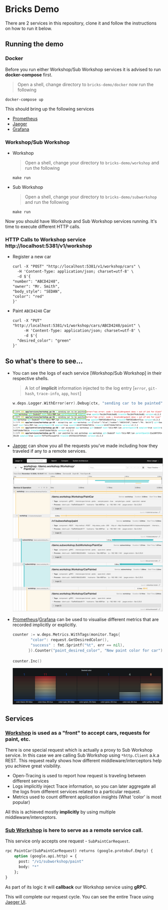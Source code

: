 # Bricks Demo

There are 2 services in this repository, clone it and follow the instructions on how to run it below.  

## Running the demo

### Docker

Before you run either Workshop/Sub Workshop services it is advised to run **docker-compose** first.

> Open a shell, change directory to `bricks-demo/docker` now run the following
```shell script
docker-compose up
``` 

This should bring up the following services

* [Prometheus](http://localhost:9090) 
* [Jaeger](http://localhost:16686)
* [Grafana](http://localhost:3000)

### Workshop/Sub Workshop

* Workshop
    > Open a shell, change your directory to `bricks-demo/workshop` and run the following
    ```shell script
    make run
    ```

* Sub Workshop
    > Open a shell, change your directory to `bricks-demo/subworkshop` and run the following
    ```shell script
    make run
    ```

Now you should have Workshop and Sub Workshop services running. It's time to execute different HTTP calls.

### HTTP Calls to Workshop service **http://localhost:5381/v1/workshop**

* Register a new car
    ```shell script
    curl -X "POST" "http://localhost:5381/v1/workshop/cars" \
      -H 'Content-Type: application/json; charset=utf-8' \
      -d $'{
    "number": "ABCD4248",
    "owner": "Mr. Smith",
    "body_style": "SEDAN",
    "color": "red"
    }'
    ```

* Paint `ABCD4248` Car
    ```shell script
    curl -X "PUT" "http://localhost:5381/v1/workshop/cars/ABCD4248/paint" \
         -H 'Content-Type: application/json; charset=utf-8' \
         -d $'{
      "desired_color": "green"
    }'
    ```
## So what's there to see...

* You can see the logs of each service [Workshop/Sub Workshop] in their respective shells.
    
    > A lot of **implicit** information injected to the log entry [`error`, `git-hash`, `trace-info`, `app`, `host`] 
    ```go
    w.deps.Logger.WithError(err).Debug(ctx, "sending car to be painted") // Line 56
    ```
    ![logs](images/logs.png)
      
* [Jaeger](http://localhost:16686) can show you all the requests you've made including how they traveled if any to a remote services.
    
    ![jaeger](images/jaeger.png)    
    
* [Prometheus](http://localhost:9090)/[Grafana](http://localhost:3000) can be used to visualise different metrics that are recorded implicitly or explicitly.

    ```go
    counter := w.deps.Metrics.WithTags(monitor.Tags{
            "color": request.GetDesiredColor(),
            "success" : fmt.Sprintf("%t", err == nil),
           }).Counter("paint_desired_color", "New paint color for car")

    counter.Inc()
    ```
    ![grafana](images/grafana-desired-color.png)

## Services

### [Workshop](workshop) is used as a "front" to accept cars, requests for paint, etc.

There is one special request which is actually a proxy to Sub Workshop service.
In this case we are calling Sub Workshop using `*http.Client` a.k.a REST.
This request really shows how different middleware/interceptors help you achieve great visibility.

* Open-Tracing is used to report how request is traveling between different services
* Logs implicitly inject Trace information, so you can later aggregate all the logs from different services related to a particular request.
* Metrics used to count different application insights (What 'color' is most popular)

All this is achieved mostly **implicitly** by using multiple middleware/interceptors. 

### [Sub Workshop](subworkshop) is here to serve as a remote service call.

This service only accepts one request - `SubPaintCarRequest`.

```protobuf
rpc PaintCar(SubPaintCarRequest) returns (google.protobuf.Empty) {
    option (google.api.http) = {
      post: "/v1/subworkshop/paint"
      body: "*"
    };
}
```

As part of its logic it will **callback** our Workshop service using **gRPC**.

This will complete our request cycle. You can see the entire Trace using [Jaeger UI](http://localhost:16686). 

